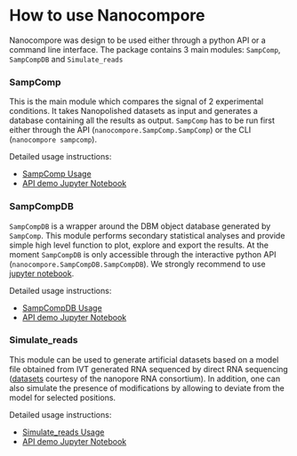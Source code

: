 # How to use Nanocompore

Nanocompore was design to be used either through a python API or a command line interface. The package contains 3 main modules: `SampComp`, `SampCompDB` and `Simulate_reads`

### SampComp

This is the main module which compares the signal of 2 experimental conditions. It takes Nanopolished datasets as input and generates a database containing all the results as output. `SampComp` has to be run first either through the API (`nanocompore.SampComp.SampComp`) or the CLI (`nanocompore sampcomp`).

Detailed usage instructions:

* [SampComp Usage](sampcomp_usage.md)
* [API demo Jupyter Notebook](...)


### SampCompDB

`SampCompDB` is a wrapper around the DBM object database generated by `SampComp`. This module performs secondary statistical analyses and provide simple high level function to plot, explore and export the results. At the moment `SampCompDB` is only accessible through the interactive python API (`nanocompore.SampCompDB.SampCompDB`). We strongly recommend to use [jupyter notebook](https://jupyter.org/).

Detailed usage instructions:

* [SampCompDB Usage](sampcompdb_usage.md)
* [API demo Jupyter Notebook](...)

### Simulate_reads

This module can be used to generate artificial datasets based on a model file obtained from IVT generated RNA sequenced by direct RNA sequencing ([datasets](https://github.com/nanopore-wgs-consortium/NA12878/blob/master/nanopore-human-transcriptome/fastq_fast5_bulk.md) courtesy of the nanopore RNA consortium). In addition, one can also simulate the presence of modifications by allowing to deviate from the model for selected positions.

Detailed usage instructions:

* [Simulate_reads Usage](simulate_reads_usage.md)
* [API demo Jupyter Notebook](...)
